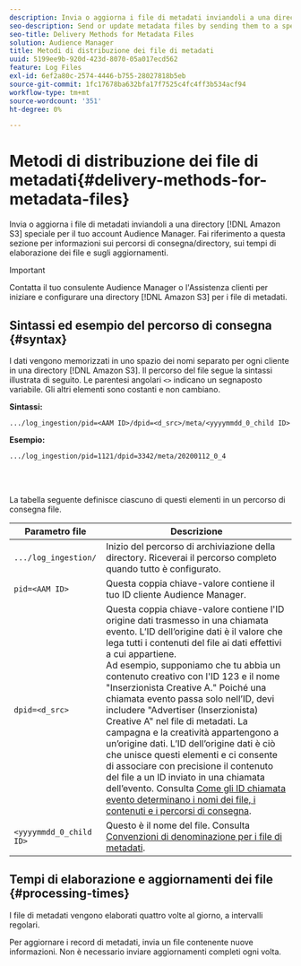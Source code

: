 ```yaml
---
description: Invia o aggiorna i file di metadati inviandoli a una directory speciale Amazon S3 per il tuo account Audience Manager. Fai riferimento a questa sezione per informazioni sui percorsi di consegna/directory, sui tempi di elaborazione dei file e sugli aggiornamenti.
seo-description: Send or update metadata files by sending them to a special Amazon S3 directory for your Audience Manager account. Refer to this section for information about delivery/directory paths, file processing times, and updates.
seo-title: Delivery Methods for Metadata Files
solution: Audience Manager
title: Metodi di distribuzione dei file di metadati
uuid: 5199ee9b-920d-423d-8070-05a017ecd562
feature: Log Files
exl-id: 6ef2a80c-2574-4446-b755-28027818b5eb
source-git-commit: 1fc17678ba632bfa17f7525c4fc4ff3b534acf94
workflow-type: tm+mt
source-wordcount: '351'
ht-degree: 0%

---
```


# Metodi di distribuzione dei file di metadati{#delivery-methods-for-metadata-files}

Invia o aggiorna i file di metadati inviandoli a una directory [!DNL Amazon S3] speciale per il tuo account Audience Manager. Fai riferimento a questa sezione per informazioni sui percorsi di consegna/directory, sui tempi di elaborazione dei file e sugli aggiornamenti.

>[!IMPORTANT]
>
> Contatta il tuo consulente Audience Manager o l&#39;Assistenza clienti per iniziare e configurare una directory [!DNL Amazon S3] per i file di metadati.

## Sintassi ed esempio del percorso di consegna {#syntax}

I dati vengono memorizzati in uno spazio dei nomi separato per ogni cliente in una directory [!DNL Amazon S3]. Il percorso del file segue la sintassi illustrata di seguito. Le parentesi angolari `<>` indicano un segnaposto variabile. Gli altri elementi sono costanti e non cambiano.

**Sintassi:**

```
.../log_ingestion/pid=<AAM ID>/dpid=<d_src>/meta/<yyyymmdd_0_child ID>
```

**Esempio:**

```
.../log_ingestion/pid=1121/dpid=3342/meta/20200112_0_4
```

<br> 

La tabella seguente definisce ciascuno di questi elementi in un percorso di consegna file.


| Parametro file | Descrizione |
|---------|----------|
| `.../log_ingestion/` | Inizio del percorso di archiviazione della directory. Riceverai il percorso completo quando tutto è configurato. |
| `pid=<AAM ID>` | Questa coppia chiave-valore contiene il tuo ID cliente Audience Manager. |
| `dpid=<d_src>` | Questa coppia chiave-valore contiene l&#39;ID origine dati trasmesso in una chiamata evento. L’ID dell’origine dati è il valore che lega tutti i contenuti del file ai dati effettivi a cui appartiene. </br> Ad esempio, supponiamo che tu abbia un contenuto creativo con l&#39;ID 123 e il nome &quot;Inserzionista Creative A.&quot; Poiché una chiamata evento passa solo nell’ID, devi includere &quot;Advertiser (Inserzionista) Creative A&quot; nel file di metadati. La campagna e la creatività appartengono a un’origine dati. L’ID dell’origine dati è ciò che unisce questi elementi e ci consente di associare con precisione il contenuto del file a un ID inviato in una chiamata dell’evento. Consulta [Come gli ID chiamata evento determinano i nomi dei file, i contenuti e i percorsi di consegna](/help/using/reporting/audience-optimization-reports/metadata-files-intro/metadata-file-overview.md#how-ids-shape-file-names). |
| `<yyyymmdd_0_child ID>` | Questo è il nome del file. Consulta [Convenzioni di denominazione per i file di metadati](/help/using/reporting/audience-optimization-reports/metadata-files-intro/metadata-file-names.md). |

## Tempi di elaborazione e aggiornamenti dei file {#processing-times}

I file di metadati vengono elaborati quattro volte al giorno, a intervalli regolari.

Per aggiornare i record di metadati, invia un file contenente nuove informazioni. Non è necessario inviare aggiornamenti completi ogni volta.
